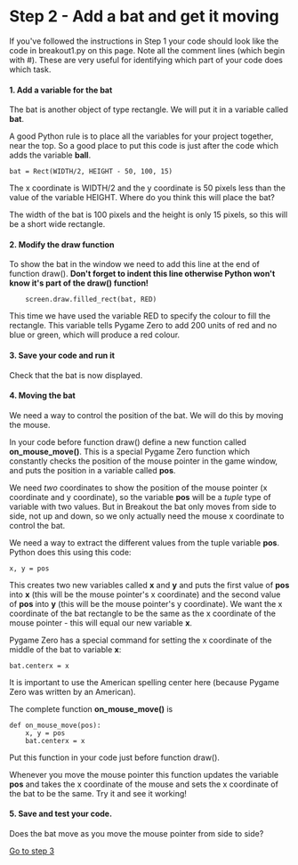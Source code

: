 # Step 2 - Add a bat and get it moving

If you've followed the instructions in Step 1 your code should look like the code in breakout1.py on this page. Note all the comment lines (which begin with #). These are very useful for identifying which part of your code does which task.

#### 1. Add a variable for the bat

The bat is another object of type rectangle. We will put it in a variable called **bat**.

A good Python rule is to place all the variables for your project together, near the top. So a good place to put this code is just after the code which adds the variable **ball**.
```
bat = Rect(WIDTH/2, HEIGHT - 50, 100, 15)
```
The x coordinate is WIDTH/2 and the y coordinate is 50 pixels less than the value of the variable HEIGHT. Where do you think this will place the bat? 

The width of the bat is 100 pixels and the height is only 15 pixels, so this will be a short wide rectangle.

#### 2. Modify the draw function

To show the bat in the window we need to add this line at the end of function draw(). **Don't forget to indent this line otherwise Python won't know it's part of the draw() function!**
```
    screen.draw.filled_rect(bat, RED)
```
This time we have used the variable RED to specify the colour to fill the rectangle. This variable tells Pygame Zero to add 200 units of red and no blue or green, which will produce a red colour.

#### 3. Save your code and run it

Check that the bat is now displayed.

#### 4. Moving the bat

We need a way to control the position of the bat. We will do this by moving the mouse.

In your code before function draw() define a new function called **on_mouse_move()**. This is a special Pygame Zero function which constantly checks the position of the mouse pointer in the game window, and puts the position in a variable called **pos**.

We need *two* coordinates to show the position of the mouse pointer (x coordinate and y coordinate), so the variable **pos** will be a *tuple* type of variable with two values. But in Breakout the bat only moves from side to side, not up and down, so we only actually need the mouse x coordinate to control the bat. 

We need a way to extract the different values from the tuple variable **pos**. Python does this using this code:
```
x, y = pos
```
This creates two new variables called **x** and **y** and puts the first value of **pos** into **x** (this will be the mouse pointer's x coordinate) and the second value of **pos** into **y** (this will be the mouse pointer's y coordinate). We want the x coordinate of the bat rectangle to be the same as the x coordinate of the mouse pointer - this will equal our new variable **x**. 

Pygame Zero has a special command for setting the x coordinate of the middle of the bat to variable **x**:
```
bat.centerx = x
```

It is important to use the American spelling center here (because Pygame Zero was written by an American).

The complete function **on_mouse_move()** is
```
def on_mouse_move(pos):
    x, y = pos
    bat.centerx = x
```

Put this function in your code just before function draw().

Whenever you move the mouse pointer this function updates the variable **pos** and takes the x coordinate of the mouse and sets the x coordinate of the bat to be the same. Try it and see it working!

#### 5. Save and test your code.

Does the bat move as you move the mouse pointer from side to side?

[Go to step 3](../step03-move_the_ball)
